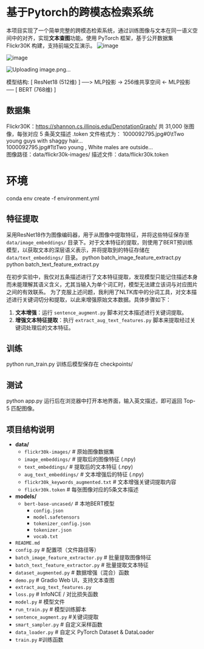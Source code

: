 # 基于Pytorch的跨模态检索系统

本项目实现了一个简单完整的跨模态检索系统，通过训练图像与文本在同一语义空间中的对齐，实现**文本查图**功能。使用 PyTorch 框架，基于公开数据集 Flickr30K 构建，支持前端交互演示。
![image](https://github.com/user-attachments/assets/ffcfcb98-78f1-4b95-a060-e7921253df6b) 

![image](https://github.com/user-attachments/assets/820afd7b-4c94-41ec-9e68-32e010c1cca2) 

![Uploading image.png…]() 


模型结构:
[ ResNet18 (512维) ] ──> MLP投影 → 256维共享空间 ← MLP投影 ── [ BERT (768维) ]

## 数据集
 Flickr30K：https://shannon.cs.illinois.edu/DenotationGraph/
共 31,000 张图像，每张对应 5 条英文描述
.token 文件格式为：
1000092795.jpg#0\tTwo young guys with shaggy hair...    
1000092795.jpg#1\tTwo young , White males are outside...  
图像路径：data/flickr30k-images/
描述文件：data/flickr30k.token

# 环境
conda env create -f environment.yml

## 特征提取
采用ResNet18作为图像编码器，用于从图像中提取特征，并将这些特征保存至 `data/image_embeddings/` 目录下。对于文本特征的提取，则使用了BERT预训练模型，以获取文本的深层语义表示，并将提取到的特征存储在 `data/text_embeddings/` 目录。
python batch_image_feature_extract.py  
python batch_text_feature_extract.py  

在初步实验中，我仅对五条描述进行了文本特征提取，发现模型只能记住描述本身而未能理解其语义含义，尤其当输入为单个词汇时，模型无法建立该词与对应图片之间的有效联系。
为了克服上述问题，我利用了NLTK库中的分词工具，对文本描述进行关键词切分和提取，以此来增强原始文本数据。具体步骤如下：
1. **文本增强**：运行 `sentence_augment.py` 脚本对文本描述进行关键词提取。
2. **增强文本特征提取**：执行 `extract_aug_text_features.py` 脚本来提取经过关键词处理后的文本特征。 
## 训练
python run_train.py
训练后模型保存在 checkpoints/
## 测试
python app.py
运行后在浏览器中打开本地界面，输入英文描述，即可返回 Top-5 匹配图像。
## 项目结构说明
- **data/**
  - `flickr30k-images/`              # 原始图像数据集
  - `image_embeddings/`             # 提取后的图像特征 (.npy)
  - `text_embeddings/`              # 提取后的文本特征 (.npy)
  - `aug_text_embeddings/`          # 文本增强后的特征 (.npy)
  - `flickr30k_keywords_augmented.txt` # 文本增强关键词提取内容
  - `flickr30k.token`               # 每张图像对应的5条文本描述
- **models/**
  - `bert-base-uncased/`            # 本地BERT模型
    - `config.json`
    - `model.safetensors`
    - `tokenizer_config.json`
    - `tokenizer.json`
    - `vocab.txt`
- `README.md`
- `config.py`         # 配置项（文件路径等）
- `batch_image_feature_extractor.py`    # 批量提取图像特征
- `batch_text_feature_extractor.py`    # 批量提取文本特征
- `dataset_augmented.py`   # 数据增强（混合）函数
- `demo.py`    # Gradio Web UI，支持文本查图
- `extract_aug_text_features.py`
- `loss.py`     # InfoNCE / 对比损失函数
- `model.py`    # 模型文件
- `run_train.py` # 模型训练脚本
- `sentence_augment.py`  #关键词提取
- `smart_sampler.py`  # 自定义采样函数
- `data_loader.py`      # 自定义 PyTorch Dataset & DataLoader
- `train.py`          #训练函数
